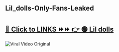 
 ## Lil_dolls-Only-Fans-Leaked

# <h2><a href="https://clipsfans.com/Lil_dolls&ref=git">🔗 Click to LINKS ⏩⏩ 👉 🟢 Lil dolls </a></h2>

<a href="https://clipsfans.com/Lil_dolls&ref=git" rel="nofollow" data-target="animated-image.originalLink"><img src="https://i.ibb.co.com/xMMVF88/686577567.gif" alt="Viral Video Original" style="max-width: 100%; display: inline-block;" data-target="animated-image.originalImage"></a>
